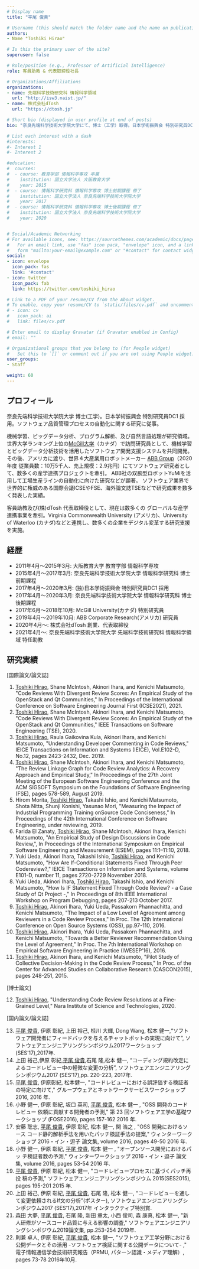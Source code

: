 ```yaml
---
# Display name
title: "平尾 俊貴"

# Username (this should match the folder name and the name on publications)
authors:
- Name "Toshiki Hirao"

# Is this the primary user of the site?
superuser: false

# Role/position (e.g., Professor of Artificial Intelligence)
role: 客員助教 & 代表取締役社長

# Organizations/Affiliations
organizations:
- name: 先端科学技術研究科 情報科学領域
  url: "http://isw3.naist.jp/"
- name: 株式会社dTosh
  url: "https://dtosh.jp"

# Short bio (displayed in user profile at end of posts)
bio: "奈良先端科学技術大学院大学にて、博士（工学）取得。日本学術振興会 特別研究員DC1 採用者。McGill University（カナダ）で訪問研究員として、A I・ビッグデータ解析に関する海外研究プロジェクトを牽引。その後、アメリカに渡り、世界４大産業用ロボットメーカー「ABB Group」にて、生産ライン自動化に向けた双腕型ロボットの産学研究を牽引。ソフトウェア業界で世界的に権威のある国際会議ICSEやFSEで、最先端研究を数多く発表。現在もグローバルな産学連携も手がけており、Virginia Commonwealth University（アメリカ）、University of Waterloo (カナダ)、九州大学などと国際的な産学連携を通し、数多くの企業をデジタル変革する研究も推進。"

# List each interest with a dash
#interests:
#- Interest 1
#- Interest 2

#education:
#  courses:
#  - course: 教育学部 情報科学専攻 卒業
#    institution: 国立大学法人 大阪教育大学
#    year: 2015
#  - course: 情報科学研究科 情報科学専攻 博士前期課程 修了
#    institution: 国立大学法人 奈良先端科学技術大学院大学
#    year: 2017
#  - course: 情報科学研究科 情報科学専攻 博士後期課程 修了
#    institution: 国立大学法人 奈良先端科学技術大学院大学
#    year: 2020


# Social/Academic Networking
# For available icons, see: https://sourcethemes.com/academic/docs/page-builder/#icons
#   For an email link, use "fas" icon pack, "envelope" icon, and a link in the
#   form "mailto:your-email@example.com" or "#contact" for contact widget.
social:
- icon: envelope
  icon_pack: fas
  link: '#contact'
- icon: twitter
  icon_pack: fab
  link: https://twitter.com/toshiki_hirao

# Link to a PDF of your resume/CV from the About widget.
# To enable, copy your resume/CV to `static/files/cv.pdf` and uncomment the lines below.
# - icon: cv
#   icon_pack: ai
#   link: files/cv.pdf

# Enter email to display Gravatar (if Gravatar enabled in Config)
# email: ""

# Organizational groups that you belong to (for People widget)
#   Set this to `[]` or comment out if you are not using People widget.
user_groups:
- Staff

weight: 60
---
```


## プロフィール
奈良先端科学技術大学院大学 博士(工学)。日本学術振興会 特別研究員DC1 採用。ソフトウェア品質管理プロセスの自動化に関する研究に従事。

機械学習、ビッグデータ分析、プログラム解析、及び自然言語処理が研究領域。世界大学ランキング上位の<a href="https://www.mcgill.ca/">McGill大学</a>（カナダ）で訪問研究員として、機械学習とビッグデータ分析技術を活用したソフトウェア開発支援システムを共同開発。
その後、アメリカに渡り、世界４大産業用ロボットメーカー <a href="https://global.abb/group/en">ABB Group</a>（2020年度 従業員数：10万5千人、売上規模：2.9兆円）にてソフトウェア研究者として、数多くの産学連携プロジェクトを牽引。
ABB社の双腕型ロボットYuMiを活用して工場生産ラインの自動化に向けた研究などが顕著。
ソフトウェア業界で世界的に権威のある国際会議ICSEやFSE、海外論文誌TSEなどで研究成果を数多く発表した実績。

客員助教及び(株)dTosh 代表取締役として、現在は数多くの
グローバルな産学連携事業を牽引。Virginia Commonwealth University (アメリカ)、University of Waterloo (カナダ)などと連携し、数多くの企業をデジタル変革する研究支援を実施。

## 経歴

- 2011年4月〜2015年3月: 大阪教育大学 教育学部 情報科学専攻
- 2015年4月〜2017年3月: 奈良先端科学技術大学院大学 情報科学研究科 博士前期課程
- 2017年4月〜2020年3月: (独)日本学術振興会 特別研究員DC1 採用
- 2017年4月〜2020年3月: 奈良先端科学技術大学院大学 情報科学研究科 博士後期課程
- 2017年6月〜2018年10月: McGill University(カナダ) 特別研究員
- 2019年4月〜2019年10月: ABB Corporate Research(アメリカ) 研究員
- 2020年4月〜: 株式会社dTosh 創業、代表取締役
- 2021年4月〜: 奈良先端科学技術大学院大学 先端科学技術研究科 情報科学領域 特任助教



## 研究実績
[国際論文/論文誌]
1. <u>Toshiki Hirao</u>, Shane McIntosh, Akinori Ihara, and Kenichi Matsumoto, "Code Reviews With Divergent Review Scores: An Empirical Study of the OpenStack and Qt Communities," In Proceedings of the International Conference on Software Engineering Journal First (ICSE2021), 2021.
1. <u>Toshiki Hirao</u>, Shane McIntosh, Akinori Ihara, and Kenichi Matsumoto, "Code Reviews With Divergent Review Scores: An Empirical Study of the OpenStack and Qt Communities," IEEE Transactions on Software Engineering (TSE), 2020.
1. <u>Toshiki Hirao</u>, Raula Gaikovina Kula, Akinori Ihara, and Kenichi Matsumoto, "Understanding Developer Commenting in Code Reviews," IEICE Transactions on Information and Systems (IEICE), Vol.E102-D, No.12, pages 2423-2432, Dec. 2019.
1. <u>Toshiki Hirao</u>, Shane McIntosh, Akinori Ihara, and Kenichi Matsumoto, "The Review Linkage Graph for Code Review Analytics: A Recovery Approach and Empirical Study," In Proceedings of the 27th Joint Meeting of the European Software Engineering Conference and the ACM SIGSOFT Symposium on the Foundations of Software Engineering (FSE), pages 578-589, August 2019.
1. Hirom Morita, <u>Toshiki Hirao</u>, Takashi Ishio, and Kenichi Matsumoto, Shota Nitta, Shunji Konishi, Yasunao Mori, "Measuring the Impact of Industrial Programming Training onSource Code Conciseness," In Proceedings of the 42th International Conference on Software Engineering, under reviewing, 2019.
1. Farida El Zanaty, <u>Toshiki Hirao</u>, Shane McIntosh, Akinori Ihara, Kenichi Matsumoto, "An Empirical Study of Design Discussions in Code Review,", In Proceedings of the International Symposium on Empirical Software Engineering and Measurement (ESEM), pages 11:1–11:10, 2018.
1. Yuki Ueda, Akinori Ihara, Takashi Ishio, <u>Toshiki Hirao</u>, and Kenichi Matsumoto, "How Are If-Conditional Statements Fixed Through Peer Codereview?," IEICE Transactions on Information and Systems, volume E101-D, number 11, pages 2720-2729 November 2018.
1. Yuki Ueda, Akinori Ihara, <u>Toshiki Hirao</u>, Takashi Ishio, and Kenichi Matsumoto, "How Is IF Statement Fixed Through Code Review? - a Case Study of Qt Project -," In Proceedings of 8th IEEE International Workshop on Program Debugging, pages 207-213 October 2017.
1. <u>Toshiki Hirao</u>, Akinori Ihara, Yuki Ueda, Passakorn Phannachitta, and Kenichi Matsumoto, "The Impact of a Low Level of Agreement among Reviewers in a Code Review Process," In Proc. The 12th International Conference on Open Source Systems (OSS), pp.97-110, 2016.
1. <u>Toshiki Hirao</u>, Akinori Ihara, Yuki Ueda, Passakorn Phannachitta, and Kenichi Matsumoto, "Towards a Better Reviewer Recommendation Using the Level of Agreement," In Proc. The 7th International Workshop on Empirical Software Engineering in Practice (IWESEP’16), 2016.
1. <u>Toshiki Hirao</u>, Akinori Ihara, and Kenichi Matsumoto, "Pilot Study of Collective Decision-Making in the Code Review Process," In Proc. of the Center for Advanced Studies on Collaborative Research (CASCON2015), pages 248-251, 2015.

[博士論文]

12. <u>Toshiki Hirao</u>, "Understanding Code Review Resolutions at a Fine-Grained Level," Nara Institute of Science and Technologies, 2020.

[国内論文/論文誌]

13. <u>平尾 俊貴</u>, 伊原 彰紀, 上田 裕己, 桂川 大輝, Dong Wang, 松本 健一,“ソフトウェア開発者にフィードバックを与えるチャットボットの実現に向けて”, ソフトウェアエンジニアリングシンポジウム2017ワークショップ (SES’17),2017年.
1. 上田 裕己,伊原 彰紀,<u>平尾 俊貴</u>,石尾 隆,松本 健一, “コーディング規約改定によるコードレビュー中の軽微な変更の分析”, ソフトウェアエンジニアリングシンポジウム2017 (SES’17),pp. 220-223, 2017年.
1. <u>平尾 俊貴</u>, 伊原彰紀, 松本健一, "コードレビューにおける誤評価する検証者の特定に向けて," グループウェアとネットワークサービスワークショップ 2016, 2016 年.
1. 小野 健一, 伊原 彰紀, 坂口 英司, <u>平尾 俊貴</u>, 松本 健一 , "OSS 開発のコードレビュー 依頼に貢献する開発者の予測," 第 23 回ソフトウェア工学の基礎ワークショップ (FOSE2016), pages 157-162 2016 年.
1. 安藤 聡志, <u>平尾 俊貴</u>, 伊原 彰紀, 松本 健一, 関 浩之 , "OSS 開発におけるソース コード静的解析手法を用いたパッチ検証手法の提案," ウィンターワークショップ 2016・イン・逗子 論文集, volume 2016, pages 49-50 2016 年.
1. 小野 健一, 伊原 彰紀, <u>平尾 俊貴</u>, 松本 健一 , "オープンソース開発におけるパッ チ検証者数の予測," ウィンターワークショップ 2016・イン・逗子 論文集, volume 2016, pages 53-54 2016 年.
1. <u>平尾 俊貴</u>, 伊原 彰紀, 松本 健一, "コードレビュープロセスに基づくパッチ再投 稿の予測," ソフトウェアエンジニアリングシンポジウム 2015(SES2015), pages 195-201 2015 年.
1. 上田 裕己, 伊原 彰紀, <u>平尾 俊貴</u>, 石尾 隆, 松本 健一, “コードレビューを通して変更依頼されるIf文の分析”(ポスター), ソフトウェアエンジニアリングシンポジウム2017 (SES’17),2017年 インタラクティブ特別賞.
1. 森田 大夢, <u>平尾 俊貴</u>, 石尾 隆, 新田 章太, 小西 俊司, 森 康真, 松本 健一, "新人研修がソースコード品質に与える影響の調査," ソフトウェアエンジニアリングシンポジウム2019論文集, pp.253-254 2019年.
1. 則兼 卓人, 伊原 彰紀, <u>平尾 俊貴</u>, 松本 健一, "ソフトウェア工学分野における公開データとその活用 -ソフトウェア検証に関する公開データについて- ," 電子情報通信学会技術研究報告（PRMU, パターン認識・メディア理解）, pages 73-78 2016年10月.
